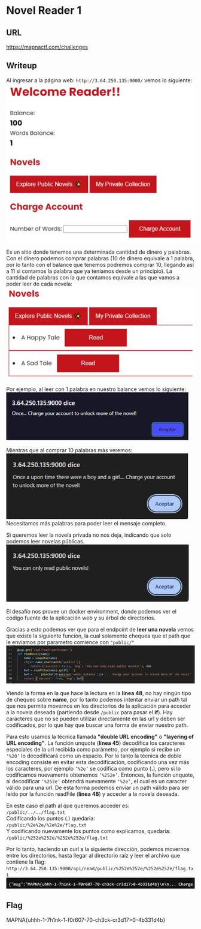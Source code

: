 # Novel Reader 1
## URL
https://mapnactf.com/challenges 

## Writeup
Al ingresar a la página web: `http://3.64.250.135:9000/` vemos lo siguiente:
![](images/welcome.jpg)  

Es un sitio donde tenemos una determinada cantidad de dinero y palabras. Con el dinero podemos comprar palabras (10 de dinero equivale a 1 palabra, por lo tanto con el balance que tenemos podremos comprar 10, llegando así a 11 si contamos la palabra que ya teníamos desde un principio).
La cantidad de palabras con la que contamos equivale a las que vamos a poder leer de cada novela:  
![](images/novels.jpg)  

Por ejemplo, al leer con 1 palabra en nuestro balance vemos lo siguiente:  
![](images/popup1.jpg)  

Mientras que al comprar 10 palabras más veremos:  
![](images/popup2.jpg)  
Necesitamos más palabras para poder leer el mensaje completo.  

Si queremos leer la novela privada no nos deja, indicando que solo podemos leer novelas públicas.  
![](images/popup_private.jpg)  

El desafío nos provee un docker environment, donde podemos ver el código fuente de la aplicación web y su árbol de directorios.  

Gracias a esto podemos ver que para el endpoint de **leer una novela** vemos que existe la siguiente función, la cual solamente chequea que el path que le enviamos por parametro comience con `"public/"`  
![](images/readnovel_func.jpg)  

Viendo la forma en la que hace la lectura en la **línea 48**, no hay ningún tipo de chequeo sobre **name**, por lo tanto podemos intentar enviar un path tal que nos permita movernos en los directorios de la aplicación para acceder a la novela deseada (partiendo desde `/public` para pasar el **if**). Hay caracteres que no se pueden utilizar directamente en las url y deben ser codificados, por lo que hay que buscar una forma de enviar nuestro path.  

Para esto usamos la técnica llamada **"double URL encoding"** o **"layering of URL encoding"**. La función unquote (**línea 45**) decodifica los caracteres especiales de la url recibida como parámetro, por ejemplo si recibe un `‘%20’` lo decodificará como un espacio. Por lo tanto la técnica de doble encoding consiste en evitar esta decodificación, codificando una vez más los caracteres, por ejemplo `‘%2e’` se codifica como punto (**.**), pero si lo codificamos nuevamente obtenemos `‘%252e’`.
Entonces, la función unquote, al decodificar `‘%252e’` obtendrá nuevamente `‘%2e’`, el cual es un caracter válido para una url. De esta forma podemos enviar un path válido para ser leído por la función readFile (**linea 48**) y acceder a la novela deseada.  

En este caso el path al que queremos acceder es:  
`/public/../../flag.txt`  
Codificando los puntos (.) quedaría:  
`/public/%2e%2e/%2e%2e/flag.txt`  
Y codificando nuevamente los puntos como explicamos, quedaría:  
`/public/%252e%252e/%252e%252e/flag.txt`  

Por lo tanto, haciendo un curl a la siguiente dirección, podemos movernos entre los directorios, hasta llegar al directorio raíz y leer el archivo que contiene la flag: `http://3.64.250.135:9000/api/read/public/%252e%252e/%252e%252e/flag.txt`  
![](images/flag.jpg)  

## Flag
MAPNA{uhhh-1-7h1nk-1-f0r607-70-ch3ck-cr3d17>0-4b331d4b}
